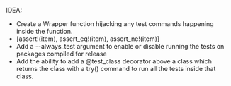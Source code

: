 IDEA:
- Create a Wrapper function hijacking any test commands happening inside the function.
- [assert!(item), assert_eq!(item), assert_ne!(item)]
- Add a --always_test argument to enable or disable running the tests on packages compiled for release
- Add the ability to add a @test_class decorator above a class which returns the class with a try() command to run all the tests inside that class.